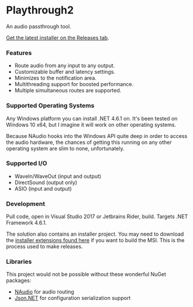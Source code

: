 # Playthrough2

An audio passthrough tool.

[Get the latest installer on the Releases tab](https://github.com/SaxxonPike/Playthrough2/releases).

### Features

- Route audio from any input to any output.
- Customizable buffer and latency settings.
- Minimizes to the notification area.
- Multithreading support for boosted performance.
- Multiple simultaneous routes are supported.

### Supported Operating Systems

Any Windows platform you can install .NET 4.6.1 on. It's been tested on
Windows 10 x64, but I imagine it will work on other operating systems.

Because NAudio hooks into the Windows API quite deep in order to access
the audio hardware, the chances of getting this running on any other
operating system are slim to none, unfortunately.

### Supported I/O

- WaveIn/WaveOut (input and output)
- DirectSound (output only)
- ASIO (input and output)

### Development

Pull code, open in Visual Studio 2017 or Jetbrains Rider, build.
Targets .NET Framework 4.6.1.

The solution also contains an installer project. You may need to download
the [installer extensions found here](https://visualstudiogallery.msdn.microsoft.com/f1cc3f3e-c300-40a7-8797-c509fb8933b9)
if you want to build the MSI. This is the process used to make releases.

### Libraries

This project would not be possible without these wonderful NuGet packages:

- [NAudio](https://github.com/naudio/NAudio) for audio routing
- [Json.NET](http://www.newtonsoft.com/json) for configuration serialization support
